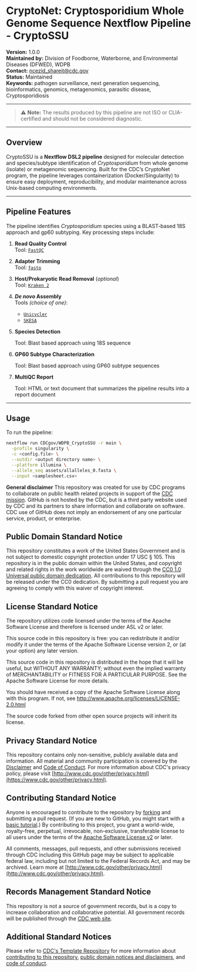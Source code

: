 # CryptoNet: Cryptosporidium Whole Genome Sequence Nextflow Pipeline - CryptoSSU

**Version:** 1.0.0  
**Maintained by:** Division of Foodborne, Waterborne, and Environmental Diseases (DFWED), WDPB  
**Contact:** [ncezid_shareit@cdc.gov](mailto:ncezid_shareit@cdc.gov)  
**Status:** Maintained  
**Keywords:** pathogen surveillance, next generation sequencing, bioinformatics, genomics, metagenomics, parasitic disease, Cryptosporidiosis

---

> ⚠️ **Note:** The results produced by this pipeline are not ISO or CLIA-certified and should not be considered diagnostic.

---

## Overview

CryptoSSU is a **Nextflow DSL2 pipeline** designed for molecular detection and species/subtype identification of *Cryptosporidium* from whole genome (isolate) or metagenomic sequencing. Built for the CDC’s CryptoNet program, the pipeline leverages containerization (Docker/Singularity) to ensure easy deployment, reproducibility, and modular maintenance across Unix-based computing environments.

---

## Pipeline Features

The pipeline identifies *Cryptosporidium* species using a BLAST-based 18S approach and gp60 subtyping. Key processing steps include:

1. **Read Quality Control**  
   Tool: [`FastQC`](https://www.bioinformatics.babraham.ac.uk/projects/fastqc/)

2. **Adapter Trimming**  
   Tool: [`fastp`](https://github.com/OpenGene/fastp)

3. **Host/Prokaryotic Read Removal** (_optional_)  
   Tool: [`Kraken 2`](http://ccb.jhu.edu/software/kraken2/)

4. **_De novo_ Assembly**  
   Tools _(choice of one)_:  
   - [`Unicycler`](https://github.com/rrwick/Unicycler)  
   - [`SKESA`](https://github.com/ncbi/SKESA)

5. **Species Detection**
   
   Tool: Blast based approach using 18S sequence

7. **GP60 Subtype Characterization**
   
   Tool: Blast based approach using GP60 subtype sequences

8. **MultiQC Report**

   Tool: HTML or text document that summarizes the pipeline results into a report document

---

## Usage

To run the pipeline:

```bash
nextflow run CDCgov/WDPB_CryptoSSU -r main \
  -profile singularity \
  -c <config.file> \
  --outdir <output directory name> \
  --platform illumina \
  --allele_seq assets/allalleles_0.fasta \
  --input <samplesheet.csv>

```

**General disclaimer** This repository was created for use by CDC programs to collaborate on public health related projects in support of the [CDC mission](https://www.cdc.gov/about/organization/mission.htm).  GitHub is not hosted by the CDC, but is a third party website used by CDC and its partners to share information and collaborate on software. CDC use of GitHub does not imply an endorsement of any one particular service, product, or enterprise. 
  
## Public Domain Standard Notice
This repository constitutes a work of the United States Government and is not
subject to domestic copyright protection under 17 USC § 105. This repository is in
the public domain within the United States, and copyright and related rights in
the work worldwide are waived through the [CC0 1.0 Universal public domain dedication](https://creativecommons.org/publicdomain/zero/1.0/).
All contributions to this repository will be released under the CC0 dedication. By
submitting a pull request you are agreeing to comply with this waiver of
copyright interest.

## License Standard Notice
The repository utilizes code licensed under the terms of the Apache Software
License and therefore is licensed under ASL v2 or later.

This source code in this repository is free: you can redistribute it and/or modify it under
the terms of the Apache Software License version 2, or (at your option) any
later version.

This source code in this repository is distributed in the hope that it will be useful, but WITHOUT ANY
WARRANTY; without even the implied warranty of MERCHANTABILITY or FITNESS FOR A
PARTICULAR PURPOSE. See the Apache Software License for more details.

You should have received a copy of the Apache Software License along with this
program. If not, see http://www.apache.org/licenses/LICENSE-2.0.html

The source code forked from other open source projects will inherit its license.

## Privacy Standard Notice
This repository contains only non-sensitive, publicly available data and
information. All material and community participation is covered by the
[Disclaimer](DISCLAIMER.md)
and [Code of Conduct](code-of-conduct.md).
For more information about CDC's privacy policy, please visit [http://www.cdc.gov/other/privacy.html](https://www.cdc.gov/other/privacy.html).

## Contributing Standard Notice
Anyone is encouraged to contribute to the repository by [forking](https://help.github.com/articles/fork-a-repo)
and submitting a pull request. (If you are new to GitHub, you might start with a
[basic tutorial](https://help.github.com/articles/set-up-git).) By contributing
to this project, you grant a world-wide, royalty-free, perpetual, irrevocable,
non-exclusive, transferable license to all users under the terms of the
[Apache Software License v2](http://www.apache.org/licenses/LICENSE-2.0.html) or
later.

All comments, messages, pull requests, and other submissions received through
CDC including this GitHub page may be subject to applicable federal law, including but not limited to the Federal Records Act, and may be archived. Learn more at [http://www.cdc.gov/other/privacy.html](http://www.cdc.gov/other/privacy.html).

## Records Management Standard Notice
This repository is not a source of government records, but is a copy to increase
collaboration and collaborative potential. All government records will be
published through the [CDC web site](http://www.cdc.gov).

## Additional Standard Notices
Please refer to [CDC's Template Repository](https://github.com/CDCgov/template) for more information about [contributing to this repository](https://github.com/CDCgov/template/blob/main/CONTRIBUTING.md), [public domain notices and disclaimers](https://github.com/CDCgov/template/blob/main/DISCLAIMER.md), and [code of conduct](https://github.com/CDCgov/template/blob/main/code-of-conduct.md).
